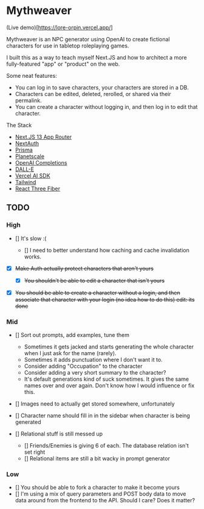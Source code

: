 # Mythweaver

(Live demo)[https://lore-orpin.vercel.app/]

Mythweaver is an NPC generator using OpenAI to create fictional characters for
use in tabletop roleplaying games.

I built this as a way to teach myself Next.JS and how to architect a more
fully-featured "app" or "product" on the web.

Some neat features:

- You can log in to save characters, your characters are stored in a DB.
- Characters can be edited, deleted, rerolled, or shared via their permalink.
- You can create a character without logging in, and then log in to edit that
  character.

The Stack

- [Next.JS 13 App Router](https://nextjs.org/docs/app)
- [NextAuth](https://next-auth.js.org/)
- [Prisma](https://www.prisma.io/docs)
- [Planetscale](https://planetscale.com/)
- [OpenAI Completions](https://platform.openai.com/docs/api-reference/completions)
- [DALL-E](https://platform.openai.com/docs/api-reference/images)
- [Vercel AI SDK](https://sdk.vercel.ai/docs)
- [Tailwind](https://tailwindcss.com/docs/installation)
- [React Three Fiber](https://docs.pmnd.rs/react-three-fiber/getting-started/introduction)

## TODO

### High

- [] It's slow :(

  - [] I need to better understand how caching and cache invalidation works.

- [x] ~~Make Auth actually protect characters that aren't yours~~

  - [x] ~~You shouldn't be able to edit a character that isn't yours~~

- [x] ~~You should be able to create a character without a login, and then associate
      that character with your login (no idea how to do this) edit: its done~~

### Mid

- [] Sort out prompts, add examples, tune them

  - Sometimes it gets jacked and starts generating the whole character when
    I just ask for the name (rarely).
  - Sometimes it adds punctuation where I don't want it to.
  - Consider adding "Occupation" to the character
  - Consider adding a very short summary to the character?
  - It's default generations kind of suck sometimes. It gives the same names
    over and over again. Don't know how I would influence or fix this.

- [] Images need to actually get stored somewhere, unfortunately
- [] Character name should fill in in the sidebar when character is being generated

- [] Relational stuff is still messed up
  - [] Friends/Enemies is giving 6 of each. The database relation isn't set right
  - [] Relational items are still a bit wacky in prompt generator

### Low

- [] You should be able to fork a character to make it become yours
- [] I'm using a mix of query parameters and POST body data to move data around from
  the frontend to the API. Should I care? Does it matter?
